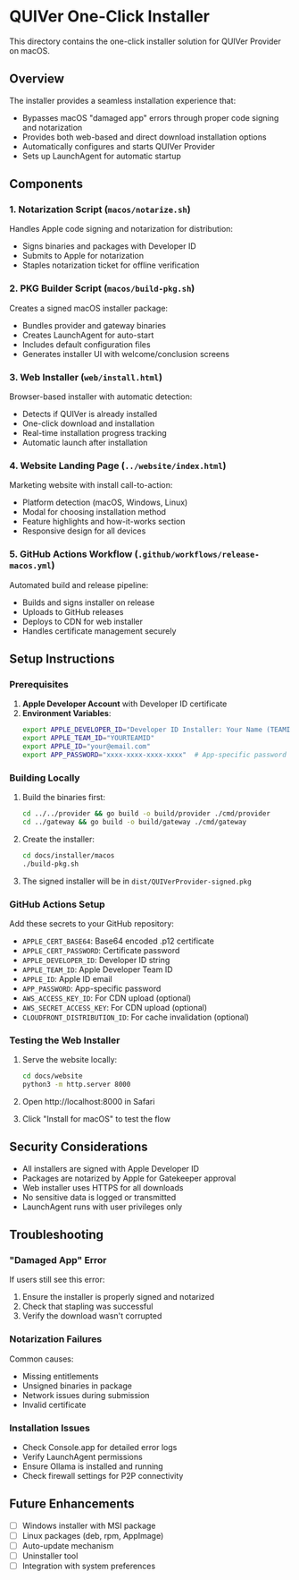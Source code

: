 # QUIVer One-Click Installer

This directory contains the one-click installer solution for QUIVer Provider on macOS.

## Overview

The installer provides a seamless installation experience that:
- Bypasses macOS "damaged app" errors through proper code signing and notarization
- Provides both web-based and direct download installation options
- Automatically configures and starts QUIVer Provider
- Sets up LaunchAgent for automatic startup

## Components

### 1. Notarization Script (`macos/notarize.sh`)
Handles Apple code signing and notarization for distribution:
- Signs binaries and packages with Developer ID
- Submits to Apple for notarization
- Staples notarization ticket for offline verification

### 2. PKG Builder Script (`macos/build-pkg.sh`)
Creates a signed macOS installer package:
- Bundles provider and gateway binaries
- Creates LaunchAgent for auto-start
- Includes default configuration files
- Generates installer UI with welcome/conclusion screens

### 3. Web Installer (`web/install.html`)
Browser-based installer with automatic detection:
- Detects if QUIVer is already installed
- One-click download and installation
- Real-time installation progress tracking
- Automatic launch after installation

### 4. Website Landing Page (`../website/index.html`)
Marketing website with install call-to-action:
- Platform detection (macOS, Windows, Linux)
- Modal for choosing installation method
- Feature highlights and how-it-works section
- Responsive design for all devices

### 5. GitHub Actions Workflow (`.github/workflows/release-macos.yml`)
Automated build and release pipeline:
- Builds and signs installer on release
- Uploads to GitHub releases
- Deploys to CDN for web installer
- Handles certificate management securely

## Setup Instructions

### Prerequisites

1. **Apple Developer Account** with Developer ID certificate
2. **Environment Variables**:
   ```bash
   export APPLE_DEVELOPER_ID="Developer ID Installer: Your Name (TEAMID)"
   export APPLE_TEAM_ID="YOURTEAMID"
   export APPLE_ID="your@email.com"
   export APP_PASSWORD="xxxx-xxxx-xxxx-xxxx"  # App-specific password
   ```

### Building Locally

1. Build the binaries first:
   ```bash
   cd ../../provider && go build -o build/provider ./cmd/provider
   cd ../gateway && go build -o build/gateway ./cmd/gateway
   ```

2. Create the installer:
   ```bash
   cd docs/installer/macos
   ./build-pkg.sh
   ```

3. The signed installer will be in `dist/QUIVerProvider-signed.pkg`

### GitHub Actions Setup

Add these secrets to your GitHub repository:
- `APPLE_CERT_BASE64`: Base64 encoded .p12 certificate
- `APPLE_CERT_PASSWORD`: Certificate password
- `APPLE_DEVELOPER_ID`: Developer ID string
- `APPLE_TEAM_ID`: Apple Developer Team ID
- `APPLE_ID`: Apple ID email
- `APP_PASSWORD`: App-specific password
- `AWS_ACCESS_KEY_ID`: For CDN upload (optional)
- `AWS_SECRET_ACCESS_KEY`: For CDN upload (optional)
- `CLOUDFRONT_DISTRIBUTION_ID`: For cache invalidation (optional)

### Testing the Web Installer

1. Serve the website locally:
   ```bash
   cd docs/website
   python3 -m http.server 8000
   ```

2. Open http://localhost:8000 in Safari

3. Click "Install for macOS" to test the flow

## Security Considerations

- All installers are signed with Apple Developer ID
- Packages are notarized by Apple for Gatekeeper approval
- Web installer uses HTTPS for all downloads
- No sensitive data is logged or transmitted
- LaunchAgent runs with user privileges only

## Troubleshooting

### "Damaged App" Error
If users still see this error:
1. Ensure the installer is properly signed and notarized
2. Check that stapling was successful
3. Verify the download wasn't corrupted

### Notarization Failures
Common causes:
- Missing entitlements
- Unsigned binaries in package
- Network issues during submission
- Invalid certificate

### Installation Issues
- Check Console.app for detailed error logs
- Verify LaunchAgent permissions
- Ensure Ollama is installed and running
- Check firewall settings for P2P connectivity

## Future Enhancements

- [ ] Windows installer with MSI package
- [ ] Linux packages (deb, rpm, AppImage)
- [ ] Auto-update mechanism
- [ ] Uninstaller tool
- [ ] Integration with system preferences